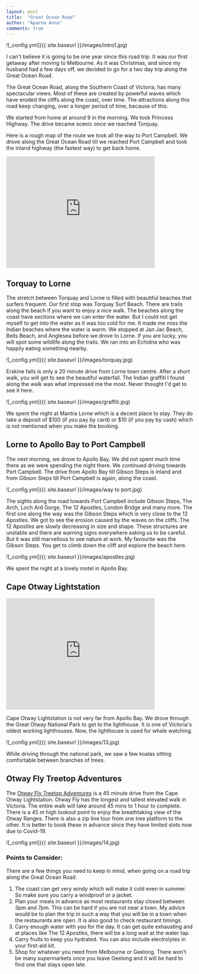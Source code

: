 ```yaml
---
layout: post
title:  "Great Ocean Road"
author: "Aparna Anna"
comments: true
---
```

![_config.yml]({{ site.baseurl }}/images/intro1.jpg)

I can't believe it is going to be one year since this road trip. It was our first getaway after moving to Melbourne. As it was Christmas, and since my husband had a few days off, we decided to go for a two day trip along the Great Ocean Road. 

The Great Ocean Road, along the Southern Coast of Victoria, has many spectacular views. Most of these are created by powerful waves which have eroded the cliffs along the coast, over time. The attractions along this road keep changing, over a longer period of time, because of this. 

We started from home at around 9 in the morning. We took Princess Highway. The drive became scenic once we reached Torquay.

Here is a rough map of the route we took all the way to Port Campbell. We drove along the Great Ocean Road till we reached Port Campbell and took the inland highway (the fastest way) to get back home.

<iframe src="https://www.google.com/maps/embed?pb=!1m28!1m12!1m3!1d1603267.9464426052!2d142.85979918235878!3d-38.293799945047176!2m3!1f0!2f0!3f0!3m2!1i1024!2i768!4f13.1!4m13!3e0!4m5!1s0x6ad646b5d2ba4df7%3A0x4045675218ccd90!2sMelbourne%20VIC!3m2!1d-37.8136276!2d144.96305759999998!4m5!1s0xaa82a02168e3ce3f%3A0x40579a430a0cbe0!2sPort%20Campbell!3m2!1d-38.6191008!2d142.9961352!5e0!3m2!1sen!2sau!4v1606175816293!5m2!1sen!2sau" width="400" height="300" frameborder="0" style="border:0;" allowfullscreen="" aria-hidden="false" tabindex="0"></iframe>

## Torquay to Lorne

The stretch between Torquay and Lorne is filled with beautiful beaches that surfers frequent. Our first stop was Torquay Surf Beach. There are trails along the beach if you want to enjoy a nice walk. The beaches along the coast have sections where we can enter the water. But I could not get myself to get into the water as it was too cold for me. It made me miss the Indian beaches where the water is warm.
We stopped at Jan Jac Beach, Bells Beach, and Anglesea before we drove to Lorne. If you are lucky, you will spot some wildlife along the trails. We ran into an Echidna who was happily eating something nearby.

![_config.yml]({{ site.baseurl }}/images/torquay.jpg)

Erskine falls is only a 20 minute drive from Lorne town centre. After a short walk, you will get to see the beautiful waterfall. The Indian graffiti I found along the walk was what impressed me the most. Never thought I'd get to see it here.

![_config.yml]({{ site.baseurl }}/images/graffiti.jpg)

We spent the night at Mantra Lorne which is a decent place to stay. They do take a deposit of $100 (if you pay by card) or $10 (if you pay by cash) which is not mentioned when you make the booking.


## Lorne to Apollo Bay to Port Campbell

The next morning, we drove to Apollo Bay. We did not spent much time there as we were spending the night there. We continued driving towards Port Campbell. The drive from Apollo Bay till Gibson Steps is inland and from Gibson Steps till Port Campbell is again, along the coast. 

![_config.yml]({{ site.baseurl }}/images/way to port.jpg)

The sights along the road towards Port Campbell include Gibson Steps, The Arch, Loch Ard Gorge, The 12 Apostles, London Bridge and many more. The first one along the way was the Gibson Steps which is very close to the 12 Apostles. We got to see the erosion caused by the waves on the cliffs. The 12 Apostles are slowly decreasing in size and shape. These structures are unstable and there are warning signs everywhere asking us to be careful. But it was still marvellous to see nature at work. My favourite was the Gibson Steps. You get to climb down the cliff and explore the beach here. 

![_config.yml]({{ site.baseurl }}/images/apostles.jpg)

We spent the night at a lovely motel in Apollo Bay. 

## Cape Otway Lightstation

<iframe src="https://www.google.com/maps/embed?pb=!1m18!1m12!1m3!1d6214.121734490213!2d143.5093519630986!3d-38.85396370632293!2m3!1f0!2f0!3f0!3m2!1i1024!2i768!4f13.1!3m3!1m2!1s0xaa8277357f56a8e5%3A0x16462a410c93e541!2sCape%20Otway%20Light%20station%20Lookout!5e0!3m2!1sen!2sau!4v1606175214646!5m2!1sen!2sau" width="400" height="300" frameborder="0" style="border:0;" allowfullscreen="" aria-hidden="false" tabindex="0"></iframe>

Cape Otway Lightstation is not very far from Apollo Bay. We drove through the Great Otway National Park to get to the lighthouse. It is one of Victoria's oldest working lighthouses. Now, the lighthouse is used for whale watching. 

![_config.yml]({{ site.baseurl }}/images/13.jpg)

While driving through the national park, we saw a few koalas sitting comfortable between branches of trees. 

## Otway Fly Treetop Adventures

The [Otway Fly Treetop Adventures](https://www.otwayfly.com.au/) is a 45 minute drive from the Cape Otway Lightstation. Otway Fly has the longest and tallest elevated walk in Victoria. The entire walk will take around 45 mins to 1 hour to complete. There is a 45 m high lookout point to enjoy the breathtaking view of the Otway Ranges. There is also a zip line tour from one tree platform to the other. It is better to book these in advance since they have limited slots now due to Covid-19. 

![_config.yml]({{ site.baseurl }}/images/14.jpg)

### Points to Consider:

There are a few things you need to keep in mind, when going on a road trip along the Great Ocean Road.
1. The coast can get very windy which will make it cold even in summer. So make sure you carry a windproof or a jacket.
2. Plan your meals in advance as most restaurants stay closed between 3pm and 7pm. This can be hard if you are not near a town. My advice would be to plan the trip in such a way that you will be in a town when the restaurants are open. It is also good to check restaurant timings. 
3. Carry enough water with you for the day. It can get quite exhausting and at places like The 12 Apostles, there will be a long wait at the water tap. 
4. Carry fruits to keep you hydrated. You can also include electrolytes in your first-aid kit. 
5. Shop for whatever you need from Melbourne or Geelong. There won't be many supermarkets once you leave Geelong and it will be hard to find one that stays open late. 
